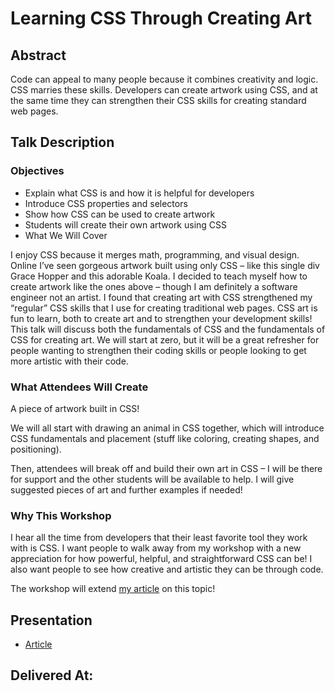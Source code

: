 # Learning CSS Through Creating Art

## Abstract
Code can appeal to many people because it combines creativity and logic. CSS marries these skills. Developers can create artwork using CSS, and at the same time they can strengthen their CSS skills for creating standard web pages.

## Talk Description

### Objectives
* Explain what CSS is and how it is helpful for developers
* Introduce CSS properties and selectors
* Show how CSS can be used to create artwork
* Students will create their own artwork using CSS
* What We Will Cover

I enjoy CSS because it merges math, programming, and visual design. Online I’ve seen gorgeous artwork built using only CSS – like this single div Grace Hopper and this adorable Koala. I decided to teach myself how to create artwork like the ones above – though I am definitely a software engineer not an artist. I found that creating art with CSS strengthened my “regular” CSS skills that I use for creating traditional web pages. CSS art is fun to learn, both to create art and to strengthen your development skills! This talk will discuss both the fundamentals of CSS and the fundamentals of CSS for creating art. We will start at zero, but it will be a great refresher for people wanting to strengthen their coding skills or people looking to get more artistic with their code.

### What Attendees Will Create
A piece of artwork built in CSS!

We will all start with drawing an animal in CSS together, which will introduce CSS fundamentals and placement (stuff like coloring, creating shapes, and positioning).

Then, attendees will break off and build their own art in CSS – I will be there for support and the other students will be available to help. I will give suggested pieces of art and further examples if needed!

### Why This Workshop

I hear all the time from developers that their least favorite tool they work with is CSS. I want people to walk away from my workshop with a new appreciation for how powerful, helpful, and straightforward CSS can be! I also want people to see how creative and artistic they can be through code.

The workshop will extend [my article](https://dev.to/aspittel/learning-css-through-creating-art-9i7) on this topic!

## Presentation

* [Article](https://dev.to/aspittel/learning-css-through-creating-art-9i7)

## Delivered At: 
